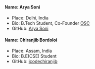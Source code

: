 #### Name: Arya Soni
 - Place: Delhi, India
 - Bio: B.Tech Student, Co-Founder [OSC](https://opensourcecode.tech/)
 - GitHub: [Arya Soni](https://github.com/aryasoni98)

#### Name: Chiranjib Bordoloi
 - Place: Assam, India
 - Bio: B.E(CSE) Student
 - GitHub: [ icodechiranjib ](https://github.com/icodechiranjib)

